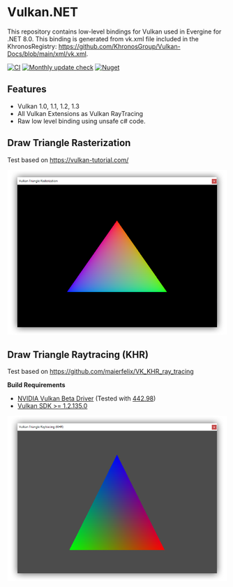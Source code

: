 # Vulkan.NET
This repository contains low-level bindings for Vulkan used in Evergine for .NET 8.0.
This binding is generated from vk.xml file included in the KhronosRegistry:
https://github.com/KhronosGroup/Vulkan-Docs/blob/main/xml/vk.xml.

[![CI](https://github.com/EvergineTeam/Vulkan.NET/actions/workflows/CI.yml/badge.svg)](https://github.com/EvergineTeam/Vulkan.NET/actions/workflows/CI.yml)
[![Monthly update check](https://github.com/EvergineTeam/Vulkan.NET/actions/workflows/monthly_update.yml/badge.svg)](https://github.com/EvergineTeam/Vulkan.NET/actions/workflows/monthly_update.yml)
[![Nuget](https://img.shields.io/nuget/v/Evergine.Bindings.Vulkan?logo=nuget)](https://www.nuget.org/packages/Evergine.Bindings.Vulkan)

## Features

- Vulkan 1.0, 1.1, 1.2, 1.3
- All Vulkan Extensions as Vulkan RayTracing
- Raw low level binding using unsafe c# code.

## Draw Triangle Rasterization
Test based on https://vulkan-tutorial.com/

![alt Draw Triangle Rasterization](https://github.com/EvergineTeam/Vulkan.NET/blob/master/RasterizationTest.png)

## Draw Triangle Raytracing (KHR)
Test based on https://github.com/maierfelix/VK_KHR_ray_tracing

**Build Requirements**
 - [NVIDIA Vulkan Beta Driver](https://developer.nvidia.com/vulkan-driver) (Tested with [442.98](https://developer.nvidia.com/vulkan-beta-44298-windows-10))
 - [Vulkan SDK >= 1.2.135.0](https://vulkan.lunarg.com/sdk/home)

![alt Draw Triangle Raytracing](https://github.com/EvergineTeam/Vulkan.NET/blob/master/RaytracingTest.png)
